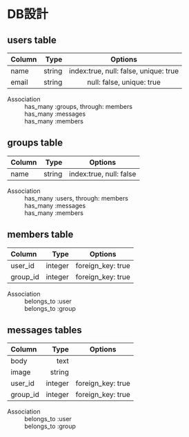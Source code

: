 # **DB設計**


## **users table**


|   Column   |     Type     |             Options                    |
|:-----------|-------------:|:--------------------------------------:|
|    name    |    string    | index:true, null: false, unique: true  |
|   email    |    string    | null: false, unique: true              |


<dl>
  <dt>Association</dt>
  <dd>has_many :groups, through: members</dd>
  <dd>has_many :messages</dd>
  <dd>has_many :members</dd>
</dl>


## **groups table**


|   Column   |     Type     |             Options                    |
|:-----------|-------------:|:--------------------------------------:|
|     name   |    string    | index:true, null: false                |


<dl>
  <dt>Association</dt>
  <dd>has_many :users, through: members</dd>
  <dd>has_many :messages</dd>
  <dd>has_many :members</dd>
</dl>


## **members table**


|   Column   |     Type     |             Options                    |
|:-----------|-------------:|:--------------------------------------:|
| user_id    |    integer   | foreign_key: true                      |
| group_id   |    integer   | foreign_key: true                      |


<dl>
  <dt>Association</dt>
  <dd>belongs_to :user</dd>
  <dd>belongs_to :group</dd>
</dl>

## **messages table**s


|   Column   |     Type     |             Options                    |
|:-----------|-------------:|:--------------------------------------:|
|   body     |    text      |                                        |
|   image    |    string    |                                        |
|   user_id  |    integer   | foreign_key: true                      |
|   group_id |    integer   | foreign_key: true                      |


<dl>
  <dt>Association</dt>
  <dd>belongs_to :user</dd>
  <dd>belongs_to :group</dd>
</dl>